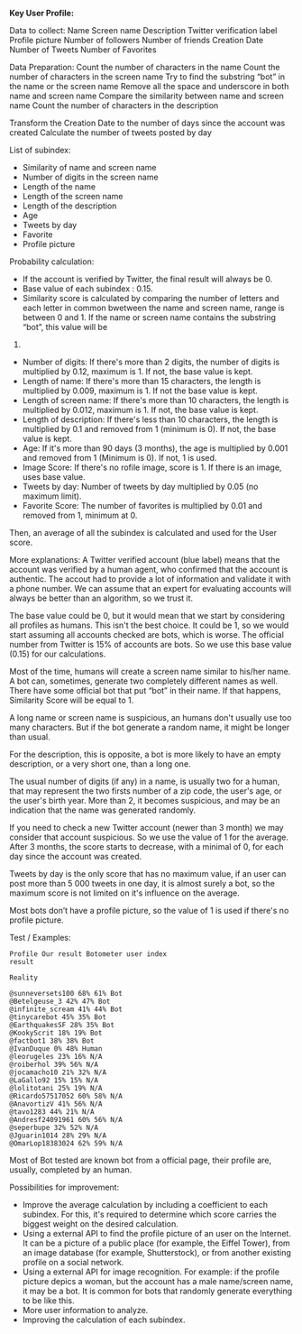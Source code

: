 **Key User Profile:**

Data to collect:
Name
Screen name
Description
Twitter verification label
Profile picture
Number of followers
Number of friends
Creation Date
Number of Tweets
Number of Favorites

Data Preparation:
Count the number of characters in the name
Count the number of characters in the screen name
Try to find the substring “bot” in the name or the screen name
Remove all the space and underscore in both name and screen name
Compare the similarity between name and screen name
Count the number of characters in the description
<!-- Make a ratio of friends number by followers number -->
Transform the Creation Date to the number of days since the account was created
Calculate the number of tweets posted by day

List of subindex:

- Similarity of name and screen name
- Number of digits in the screen name
- Length of the name
- Length of the screen name
- Length of the description
- Age
- Tweets by day
- Favorite
- Profile picture
<!-- - Ratio of friends/followers -->

Probability calculation:

- If the account is verified by Twitter, the final result will always be 0.
- Base value of each subindex : 0.15.
- Similarity score is calculated by comparing the number of letters and each letter in common bwetween the name and screen name,
range is between 0 and 1. If the name or screen name contains the substring “bot”, this value will be
1.
- Number of digits: If there's more than 2 digits, the number of digits is multiplied by 0.12, maximum is 1.
If not, the base value is kept.
- Length of name: If there's more than 15 characters, the length is multiplied by 0.009, maximum is 1. 
If not the base value is kept.
- Length of screen name: If there's more than 10 characters, the length is multiplied by 0.012, maximum is 1. 
If not, the base value is kept.
- Length of description:  If there's less than 10 characters, the length is multiplied by 0.1 and removed from 1 (minimum is 0). 
If not, the base value is kept.
- Age: If it's more than 90 days (3 months), the age is multiplied by 0.001 and removed from 1 (Minimum is 0).
If not, 1 is used.
- Image Score: If there's no rofile image, score is 1. If there is an image, uses base value.
- Tweets by day: Number of tweets by day multiplied by 0.05 (no maximum limit).
- Favorite Score: The number of favorites is multiplied by 0.01 and removed from 1, minimum at 0.
<!-- Ratio of friends/followers : We remove the ratio from 1, minimum at 0 -->

Then, an average of all the subindex is calculated and used for the User score.

More explanations:
A Twitter verified account (blue label) means that the account was verified by a human agent, who
confirmed that the account is authentic. The accout had to provide a lot of information and validate
it with a phone number. We can assume that an expert for evaluating accounts will always be better
than an algorithm, so we trust it.

The base value could be 0, but it would mean that we start by considering all profiles as humans. This isn't the best choice.
It could be 1, so we would start assuming all accounts checked are bots, which is worse.
The official number from Twitter is 15% of accounts are bots. So we use this base value (0.15) for our calculations.

Most of the time, humans will create a screen name similar to his/her name. A bot can, sometimes,
generate two completely different names as well. There have some official bot that put “bot” in their
name. If that happens, Similarity Score will be equal to 1.

A long name or screen name is suspicious, an humans don't usually use too many characters. But
if the bot generate a random name, it might be longer than usual.

For the description, this is opposite, a bot is more likely to have an empty description, or
a very short one, than a long one.

The usual number of digits (if any) in a name, is usually two for a human, that may represent the
two firsts number of a zip code, the user's age, or the user's birth year. More than 2, it becomes suspicious, and may be 
an indication that the name was generated randomly.

If you need to check a new Twitter account (newer than 3 month) we may consider that account
suspicious. So we use the value of 1 for the average. After 3 months, the score starts to
decrease, with a minimal of 0, for each day since the account was created.

Tweets by day is the only score that has no maximum value, if an user can post more than 5 000 tweets in
one day, it is almost surely a bot, so the maximum score is not limited on it's influence on the average.

Most bots don’t have a profile picture, so the value of 1 is used if there's no profile picture.

<!-- There are many kinds of bots, sometimes they work alone and just try to follow a lot of
people to get a lot of followers in return and be more influent. Sometimes, the bots are
automatically followed by all the others bots in the same network. A normal human user usually has
a number of followers close to the number of friends. The more the ratio is far from 1, the
more the account is considerated a bot. -->


Test / Examples:

```
Profile Our result Botometer user index
result
```
```
Reality
```
```
@sunneversets100 68% 61% Bot
@Betelgeuse_3 42% 47% Bot
@infinite_scream 41% 44% Bot
@tinycarebot 45% 35% Bot
@EarthquakesSF 28% 35% Bot
@KookyScrit 18% 19% Bot
@factbot1 38% 38% Bot
@IvanDuque 0% 48% Human
@leorugeles 23% 16% N/A
@roiberhol 39% 56% N/A
@jocamacho10 21% 32% N/A
@LaGallo92 15% 15% N/A
@lolitotani 25% 19% N/A
@Ricardo57517052 60% 58% N/A
@AnavortizV 41% 56% N/A
@tavo1283 44% 21% N/A
@Andresf24091961 60% 56% N/A
@seperbupe 32% 52% N/A
@Jguarin1014 28% 29% N/A
@OmarLop18383024 62% 59% N/A
```
Most of Bot tested are known bot from a official page, their profile are, usually, completed by an human.

Possibilities for improvement:

- Improve the average calculation by including a coefficient to each subindex. For this, it's
required to determine which score carries the biggest weight on the desired calculation.
- Using a external API to find the profile picture of an user on the Internet. It can be a picture of a
public place (for example, the Eiffel Tower), from an image database (for example, Shutterstock), or
from another existing profile on a social network.
- Using a external API for image recognition. For example: if the profile picture depics a woman, but the account has a
male name/screen name, it may be a bot. It is common for bots that randomly generate everything to be like this.
- More user information to analyze.
- Improving the calculation of each subindex.
